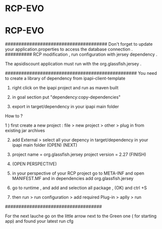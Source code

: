 # RCP-EVO
# RCP-EVO
######################################
Don't forget to update your application.properties to access the database connection  . 
##########
RCP modification , run configuration with jersey dependency .

The apsidiscount application must run with the org.glassfish.jersey .

#################################################
You need to create a library of dependency from ipapi-client-template

1) right click on the ipapi project and run as maven built

2) in goal section put  "dependency:copy-dependencies" 

3) export in target/dependency in your ipapi main folder

How to ?

1 ) first create a new project : file >  new project >  other > plug in from existing   jar archives 

2) add External > select all your depency in  target/dependency in your ipapi main folder (OPEN) (NEXT)

3) 	project name = org.glassfish.jersey
	project version = 2.27
	(FINISH)

4) (OPEN PERSPECTIVE)

5) in your perspective of your RCP project go to META-INF and open MANIFEST.MF and in dependencies add org.glassfish.jersey

6) go to runtime , and add and selection all package , (OK) and ctrl +S

7) then run > run configuration > add required Plug-in >  aplly > run 

####################################

For the next lauche go on the little arrow next to the Green one ( for starting app) and found your latest run cfg
